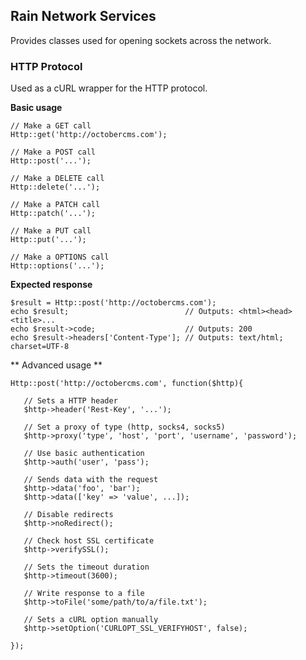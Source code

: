 ## Rain Network Services

Provides classes used for opening sockets across the network.

### HTTP Protocol

Used as a cURL wrapper for the HTTP protocol.

**Basic usage**

    // Make a GET call
    Http::get('http://octobercms.com');

    // Make a POST call
    Http::post('...');

    // Make a DELETE call
    Http::delete('...');

    // Make a PATCH call
    Http::patch('...');

    // Make a PUT call
    Http::put('...');

    // Make a OPTIONS call
    Http::options('...');

**Expected response**

    $result = Http::post('http://octobercms.com');
    echo $result;                          // Outputs: <html><head><title>...
    echo $result->code;                    // Outputs: 200
    echo $result->headers['Content-Type']; // Outputs: text/html; charset=UTF-8

** Advanced usage **

    Http::post('http://octobercms.com', function($http){

       // Sets a HTTP header
       $http->header('Rest-Key', '...');

       // Set a proxy of type (http, socks4, socks5)
       $http->proxy('type', 'host', 'port', 'username', 'password');

       // Use basic authentication
       $http->auth('user', 'pass');

       // Sends data with the request
       $http->data('foo', 'bar');
       $http->data(['key' => 'value', ...]);

       // Disable redirects
       $http->noRedirect();

       // Check host SSL certificate
       $http->verifySSL();

       // Sets the timeout duration
       $http->timeout(3600);

       // Write response to a file
       $http->toFile('some/path/to/a/file.txt');

       // Sets a cURL option manually
       $http->setOption('CURLOPT_SSL_VERIFYHOST', false);

    });
